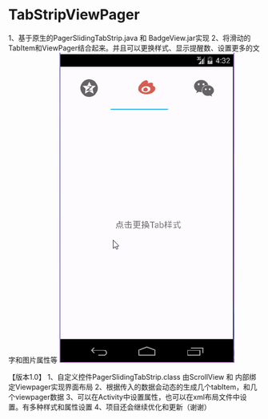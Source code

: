 # TabStripViewPager
1、基于原生的PagerSlidingTabStrip.java 和 BadgeView.jar实现
2、将滑动的TabItem和ViewPager结合起来。并且可以更换样式、显示提醒数、设置更多的文字和图片属性等
![演示gif](https://github.com/KoizumiSinya/Picture/blob/master/simple.gif)

【版本1.0】
1、自定义控件PagerSlidingTabStrip.class 由ScrollView 和 内部绑定Viewpager实现界面布局
2、根据传入的数据会动态的生成几个tabItem，和几个viewpager数据
3、可以在Activity中设置属性，也可以在xml布局文件中设置。有多种样式和属性设置
4、项目还会继续优化和更新（谢谢）

